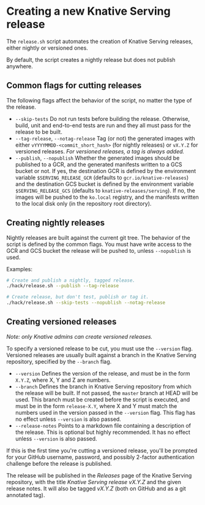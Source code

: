 # Creating a new Knative Serving release

The `release.sh` script automates the creation of Knative Serving releases,
either nightly or versioned ones.

By default, the script creates a nightly release but does not publish anywhere.

## Common flags for cutting releases

The following flags affect the behavior of the script, no matter the type of
the release.

* `--skip-tests` Do not run tests before building the release. Otherwise,
build, unit and end-to-end tests are run and they all must pass for the
release to be built.
* `--tag-release`, `--notag-release` Tag (or not) the generated images
with either `vYYYYMMDD-<commit_short_hash>` (for nightly releases) or
`vX.Y.Z` for versioned releases. *For versioned releases, a tag is always
added.*
* `--publish`, `--nopublish` Whether the generated images should be published
to a GCR, and the generated manifests written to a GCS bucket or not. If yes,
the destination GCR is defined by the environment variable
`$SERVING_RELEASE_GCR` (defaults to `gcr.io/knative-releases`) and the
destination GCS bucket is defined by the environment variable
`$SERVING_RELEASE_GCS` (defaults to `knative-releases/serving`). If no, the
images will be pushed to the `ko.local` registry, and the manifests written
to the local disk only (in the repository root directory).

## Creating nightly releases

Nightly releases are built against the current git tree. The behavior of the
script is defined by the common flags. You must have write access to the GCR
and GCS bucket the release will be pushed to, unless `--nopublish` is used.

Examples:

```bash
# Create and publish a nightly, tagged release.
./hack/release.sh --publish --tag-release

# Create release, but don't test, publish or tag it.
./hack/release.sh --skip-tests --nopublish --notag-release
```

## Creating versioned releases

*Note: only Knative admins can create versioned releases.*

To specify a versioned release to be cut, you must use the `--version` flag.
Versioned releases are usually built against a branch in the Knative Serving
repository, specified by the `--branch` flag. 

* `--version` Defines the version of the release, and must be in the form
`X.Y.Z`, where X, Y and Z are numbers.
* `--branch` Defines the branch in Knative Serving repository from which the
release will be built. If not passed, the `master` branch at HEAD will be
used. This branch must be created before the script is executed, and must be
in the form `release-X.Y`, where X and Y must match the numbers used in the
version passed in the `--version` flag. This flag has no effect unless
`--version` is also passed.
* `--release-notes` Points to a markdown file containing a description of the
release. This is optional but highly recommended. It has no effect unless
`--version` is also passed.

If this is the first time you're cutting a versioned release, you'll be prompted
for your GitHub username, password, and possibly 2-factor authentication
challenge before the release is published.

The release will be published in the *Releases* page of the Knative Serving
repository, with the title *Knative Serving release vX.Y.Z* and the given
release notes. It will also be tagged *vX.Y.Z* (both on GitHub and as a git
annotated tag).
